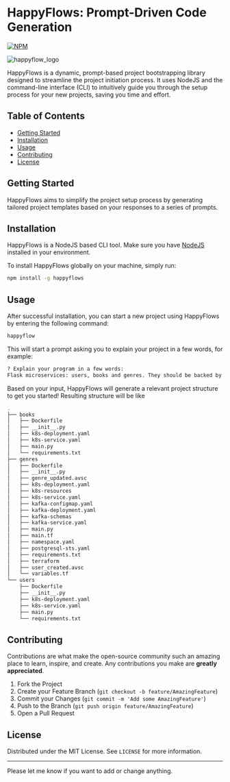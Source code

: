 # HappyFlows: Prompt-Driven Code Generation
[![NPM](https://nodei.co/npm/happyflows.png?downloads=true&downloadRank=true&stars=true)](https://nodei.co/npm/happyflows/)

![happyflow_logo](https://github.com/ovuruska/happyflows/blob/a6f86fe68cbb22bc5fc3e996595be90dfbb43fa6/docs/logo.png)

HappyFlows is a dynamic, prompt-based project bootstrapping library designed to streamline the project initiation process. It uses NodeJS and the command-line interface (CLI) to intuitively guide you through the setup process for your new projects, saving you time and effort.

## Table of Contents

- [Getting Started](#getting-started)
- [Installation](#installation)
- [Usage](#usage)
- [Contributing](#contributing)
- [License](#license)

## Getting Started

HappyFlows aims to simplify the project setup process by generating tailored project templates based on your responses to a series of prompts.

## Installation

HappyFlows is a NodeJS based CLI tool. Make sure you have [NodeJS](https://nodejs.org/en/) installed in your environment.

To install HappyFlows globally on your machine, simply run:

```bash
npm install -g happyflows
```

## Usage

After successful installation, you can start a new project using HappyFlows by entering the following command:

```bash
happyflow
```

This will start a prompt asking you to explain your project in a few words, for example:

```bash
? Explain your program in a few words:  
Flask microservices: users, books and genres. They should be backed by PostgreSQL. Terraform and Kubernetes infra. Kafka as event broker.
```

Based on your input, HappyFlows will generate a relevant project structure to get you started!
Resulting structure will be like
```bash
.
├── books
│   ├── Dockerfile
│   ├── __init__.py
│   ├── k8s-deployment.yaml
│   ├── k8s-service.yaml
│   ├── main.py
│   └── requirements.txt
├── genres
│   ├── Dockerfile
│   ├── __init__.py
│   ├── genre_updated.avsc
│   ├── k8s-deployment.yaml
│   ├── k8s-resources
│   ├── k8s-service.yaml
│   ├── kafka-configmap.yaml
│   ├── kafka-deployment.yaml
│   ├── kafka-schemas
│   ├── kafka-service.yaml
│   ├── main.py
│   ├── main.tf
│   ├── namespace.yaml
│   ├── postgresql-sts.yaml
│   ├── requirements.txt
│   ├── terraform
│   ├── user_created.avsc
│   └── variables.tf
└── users
    ├── Dockerfile
    ├── __init__.py
    ├── k8s-deployment.yaml
    ├── k8s-service.yaml
    ├── main.py
    └── requirements.txt

```


## Contributing

Contributions are what make the open-source community such an amazing place to learn, inspire, and create. Any contributions you make are **greatly appreciated**.

1. Fork the Project
2. Create your Feature Branch (`git checkout -b feature/AmazingFeature`)
3. Commit your Changes (`git commit -m 'Add some AmazingFeature'`)
4. Push to the Branch (`git push origin feature/AmazingFeature`)
5. Open a Pull Request

## License

Distributed under the MIT License. See `LICENSE` for more information.

---

Please let me know if you want to add or change anything.
